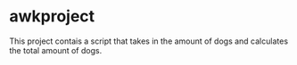 # awkproject
This project contais a script that takes in the amount of dogs and calculates the total amount of dogs. 

